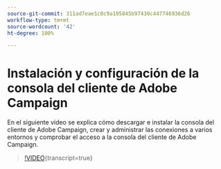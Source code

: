 ```yaml
---
source-git-commit: 311ad7eae1c0c9a195845b97430c447746936d26
workflow-type: tm+mt
source-wordcount: '42'
ht-degree: 100%

---
```



# Instalación y configuración de la consola del cliente de Adobe Campaign

En el siguiente vídeo se explica cómo descargar e instalar la consola del cliente de Adobe Campaign, crear y administrar las conexiones a varios entornos y comprobar el acceso a la consola del cliente de Adobe Campaign.

>[!VIDEO](https://video.tv.adobe.com/v/335375?quality=12&learn=on){transcript=true}

